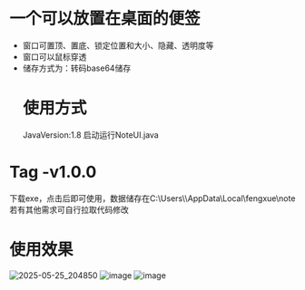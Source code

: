 # 一个可以放置在桌面的便签
+ 窗口可置顶、置底、锁定位置和大小、隐藏、透明度等
+ 窗口可以鼠标穿透
+ 储存方式为：转码base64储存
  # 使用方式
  JavaVersion:1.8
  启动运行NoteUI.java
# Tag -v1.0.0
  下载exe，点击后即可使用，数据储存在C:\\Users\\<username>\\AppData\\Local\\fengxue\\note
  若有其他需求可自行拉取代码修改
# 使用效果
![2025-05-25_204850](https://github.com/user-attachments/assets/41925fa0-3302-44c6-a2b0-c1ecb45d2310)
![image](https://github.com/user-attachments/assets/fe4a5681-8934-4b60-8446-b8ddc360ec20)
![image](https://github.com/user-attachments/assets/74e9504a-7ecf-4f7f-ac30-222d53a7c960)

